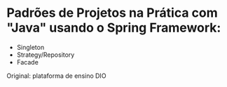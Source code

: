 # Padrões de Projetos na Prática com "Java" usando o Spring Framework:

- Singleton
- Strategy/Repository
- Facade

Original: plataforma de ensino DIO
